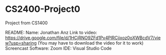 # CS2400-Project0
Project from CS1400

README:
Name: Jonathan Anz
Link to video: https://drive.google.com/file/d/1HCjRNO9ZFd1Pv4PlRCjixoz0oXWBcdV7/view?usp=sharing
(You may have to download the video for it to work)
Screencast Software: Zoom
IDE: Visual Studio Code
